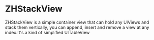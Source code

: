 ZHStackView
===========

ZHStackView is a simple container view that can hold any UIViews and stack them vertically, you can append, insert and remove a view at any index.It's a kind of simplified UITableView
